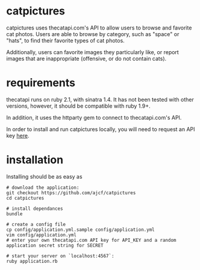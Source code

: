 # catpictures

catpictures uses thecatapi.com's API to allow users to browse and favorite cat photos.
Users are able to browse by category, such as "space" or "hats", to find their favorite types of cat photos.

Additionally, users can favorite images they particularly like, or report images that are inappropriate (offensive, or do not contain cats).

# requirements

thecatapi runs on ruby 2.1, with sinatra 1.4. It has not been tested with other versions, however, it should be compatible with ruby 1.9+.

In addition, it uses the httparty gem to connect to thecatapi.com's API.

In order to install and run catpictures locally, you will need to request an API key [here](http://thecatapi.com/api-key-registration.html).

# installation

Installing should be as easy as 

```
# download the application:
git checkout https://github.com/ajcf/catpictures
cd catpictures

# install dependances
bundle

# create a config file
cp config/application.yml.sample config/application.yml
vim config/application.yml
# enter your own thecatapi.com API key for API_KEY and a random application secret string for SECRET

# start your server on `localhost:4567`:
ruby application.rb
```
